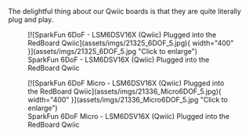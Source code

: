 The delightful thing about our Qwiic boards is that they are quite literally plug and play. 


<figure markdown>
[![SparkFun 6DoF - LSM6DSV16X (Qwiic) Plugged into the RedBoard Qwiic](assets/imgs/21325_6DOF_5.jpg){ width="400" }](assets/imgs/21325_6DOF_5.jpg "Click to enlarge")
<figcaption markdown>SparkFun 6DoF - LSM6DSV16X (Qwiic) Plugged into the RedBoard Qwiic</figcaption>
</figure>



<figure markdown>
[![SparkFun 6DoF Micro - LSM6DSV16X (Qwiic)  Plugged into the RedBoard Qwiic](assets/imgs/21336_Micro6DOF_5.jpg){ width="400" }](assets/imgs/21336_Micro6DOF_5.jpg "Click to enlarge")
<figcaption markdown>SparkFun 6DoF Micro - LSM6DSV16X (Qwiic)  Plugged into the RedBoard Qwiic</figcaption>
</figure>


